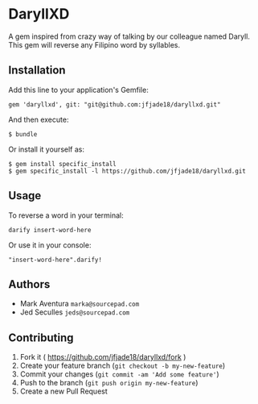 # DaryllXD

A gem inspired from crazy way of talking by our colleague named Daryll. This gem will reverse any Filipino word by syllables.

## Installation

Add this line to your application's Gemfile:


    gem 'daryllxd', git: "git@github.com:jfjade18/daryllxd.git"

And then execute:

    $ bundle

Or install it yourself as:

    $ gem install specific_install
    $ gem specific_install -l https://github.com/jfjade18/daryllxd.git

## Usage

To reverse a word in your terminal:

    darify insert-word-here

Or use it in your console:

    "insert-word-here".darify!

## Authors

- Mark Aventura `marka@sourcepad.com`
- Jed Seculles `jeds@sourcepad.com`

## Contributing

1. Fork it ( https://github.com/jfjade18/daryllxd/fork )
2. Create your feature branch (`git checkout -b my-new-feature`)
3. Commit your changes (`git commit -am 'Add some feature'`)
4. Push to the branch (`git push origin my-new-feature`)
5. Create a new Pull Request